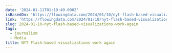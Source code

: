 ```yaml
---
date: '2024-01-11T01:19:49.000Z'
isBasedOn: 'https://flowingdata.com/2024/01/10/nyt-flash-based-visualizations-work-again/'
link: 'https://flowingdata.com/2024/01/10/nyt-flash-based-visualizations-work-again/'
slug: 2024-01-10-nyt-flash-based-visualizations-work-again
tags:
  - journalism
  - Media
title: NYT Flash-based visualizations work again
---
```


